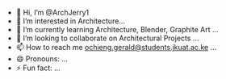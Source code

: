 - 👋 Hi, I’m @ArchJerry1
- 👀 I’m interested in Architecture...
- 🌱 I’m currently learning Architecture, Blender, Graphite Art ...
- 💞️ I’m looking to collaborate on Architectural Projects ...
- 📫 How to reach me ochieng.gerald@students.jkuat.ac.ke ...
- 😄 Pronouns: ...
- ⚡ Fun fact:  ...

<!---
ArchJerry1/ArchJerry1 is a ✨ special ✨ repository because its `README.md` (this file) appears on your GitHub profile.
You can click the Preview link to take a look at your changes.
--->
